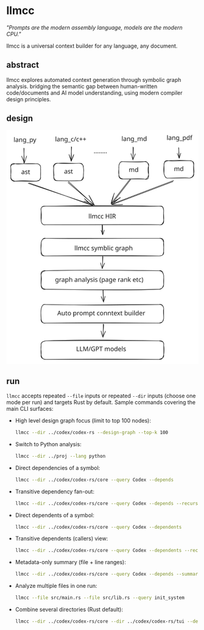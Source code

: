 # llmcc

*"Prompts are the modern assembly language, models are the modern CPU."*

llmcc is a universal context builder for any language, any document.

## abstract

llmcc explores automated context generation through symbolic graph analysis. bridging the semantic gap between human-written code/documents and AI model understanding, using modern compiler design principles.

## design

![design](doc/design.svg)

## run

`llmcc` accepts repeated `--file` inputs or repeated `--dir` inputs (choose one mode per run) and targets Rust by default. Sample commands covering the main CLI surfaces:

- High level design graph focus (limit to top 100 nodes):

	```bash
	llmcc --dir ../codex/codex-rs --design-graph --top-k 100
	```

- Switch to Python analysis:

	```bash
	llmcc --dir ../proj --lang python
	```

- Direct dependencies of a symbol:

	```bash
	llmcc --dir ../codex/codex-rs/core --query Codex --depends
	```

- Transitive dependency fan-out:

	```bash
	llmcc --dir ../codex/codex-rs/core --query Codex --depends --recursive
	```

- Direct dependents of a symbol:

	```bash
	llmcc --dir ../codex/codex-rs/core --query Codex --dependents
	```

- Transitive dependents (callers) view:

	```bash
	llmcc --dir ../codex/codex-rs/core --query Codex --dependents --recursive
	```

- Metadata-only summary (file + line ranges):

	```bash
	llmcc --dir ../codex/codex-rs/core --query Codex --depends --summary
	```

- Analyze multiple files in one run:

	```bash
	llmcc --file src/main.rs --file src/lib.rs --query init_system
	```

- Combine several directories (Rust default):

	```bash
	llmcc --dir ../codex/codex-rs/core --dir ../codex/codex-rs/tui --design-graph --top-k 100
	```
